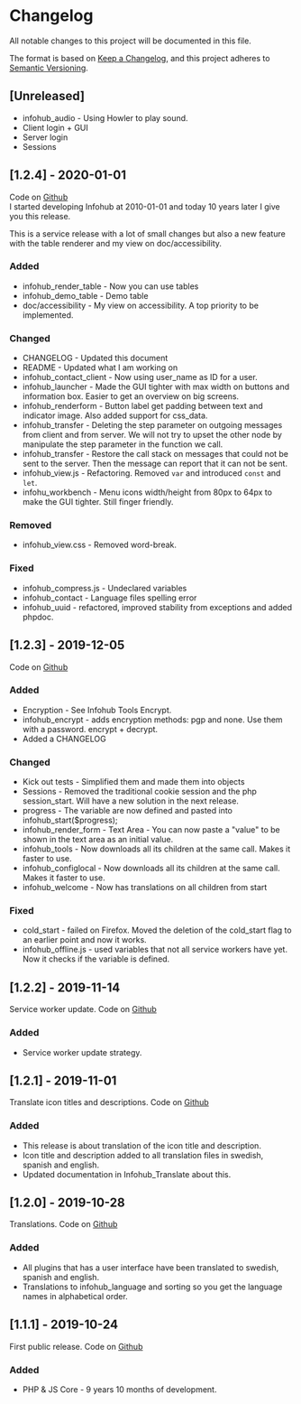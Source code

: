 # Changelog

All notable changes to this project will be documented in this file.

The format is based on [Keep a Changelog](https://keepachangelog.com/en/1.0.0/),
and this project adheres to [Semantic Versioning](https://semver.org/spec/v2.0.0.html).

## [Unreleased]
- infohub_audio - Using Howler to play sound.
- Client login + GUI
- Server login
- Sessions

## [1.2.4] - 2020-01-01
Code on [Github](https://github.com/peterlembke/infohub/releases/tag/v1.2.4)  
I started developing Infohub at 2010-01-01 and today 10 years later I give you this release.   

This is a service release with a lot of small changes but also a new feature with the table renderer and my view on doc/accessibility.

### Added
- infohub_render_table - Now you can use tables
- infohub_demo_table - Demo table
- doc/accessibility - My view on accessibility. A top priority to be implemented.

### Changed
- CHANGELOG - Updated this document
- README - Updated what I am working on
- infohub_contact_client - Now using user_name as ID for a user.
- infohub_launcher - Made the GUI tighter with max width on buttons and information box. Easier to get an overview on big screens.
- infohub_renderform - Button label get padding between text and indicator image. Also added support for css_data.
- infohub_transfer - Deleting the step parameter on outgoing messages from client and from server. We will not try to upset the other node by manipulate the step parameter in the function we call.
- infohub_transfer - Restore the call stack on messages that could not be sent to the server. Then the message can report that it can not be sent.
- infohub_view.js - Refactoring. Removed `var` and introduced `const` and `let`.
- infohu_workbench - Menu icons width/height from 80px to 64px to make the GUI tighter. Still finger friendly.
 
### Removed
- infohub_view.css - Removed word-break.

### Fixed
- infohub_compress.js - Undeclared variables
- infohub_contact - Language files spelling error
- infohub_uuid - refactored, improved stability from exceptions and added phpdoc.

## [1.2.3] - 2019-12-05
Code on [Github](https://github.com/peterlembke/infohub/releases/tag/v1.2.3)

### Added
- Encryption - See Infohub Tools Encrypt.
- infohub_encrypt - adds encryption methods: pgp and none. Use them with a password. encrypt + decrypt.
- Added a CHANGELOG

### Changed
- Kick out tests - Simplified them and made them into objects
- Sessions - Removed the traditional cookie session and the php session_start. Will have a new solution in the next release.
- progress - The variable are now defined and pasted into infohub_start($progress);
- infohub_render_form - Text Area - You can now paste a "value" to be shown in the text area as an initial value.
- infohub_tools - Now downloads all its children at the same call. Makes it faster to use.
- infohub_configlocal - Now downloads all its children at the same call. Makes it faster to use.
- infohub_welcome - Now has translations on all children from start

### Fixed
- cold_start - failed on Firefox. Moved the deletion of the cold_start flag to an earlier point and now it works.
- infohub_offline.js - used variables that not all service workers have yet. Now it checks if the variable is defined.

## [1.2.2] - 2019-11-14
Service worker update. Code on [Github](https://github.com/peterlembke/infohub/releases/tag/v1.2.2)

### Added
- Service worker update strategy.

## [1.2.1] - 2019-11-01
Translate icon titles and descriptions. Code on [Github](https://github.com/peterlembke/infohub/releases/tag/v1.2.1)

### Added
- This release is about translation of the icon title and description.
- Icon title and description added to all translation files in swedish, spanish and english.
- Updated documentation in Infohub_Translate about this.

## [1.2.0] - 2019-10-28
Translations. Code on [Github](https://github.com/peterlembke/infohub/releases/tag/v1.2.0)

### Added
- All plugins that has a user interface have been translated to swedish, spanish and english.
- Translations to infohub_language and sorting so you get the language names in alphabetical order.

## [1.1.1] - 2019-10-24
First public release. Code on [Github](https://github.com/peterlembke/infohub/releases/tag/v1.1.0)

### Added
- PHP & JS Core - 9 years 10 months of development. 

